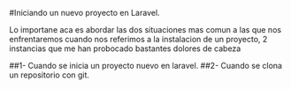 #Iniciando un nuevo proyecto en Laravel.

Lo importane aca es abordar las dos situaciones mas comun a las que nos enfrentaremos cuando nos referimos a la instalacion de un proyecto, 2 instancias que me han probocado bastantes dolores de cabeza

##1- Cuando se inicia un proyecto nuevo en laravel.
##2- Cuando se clona un repositorio con git.

